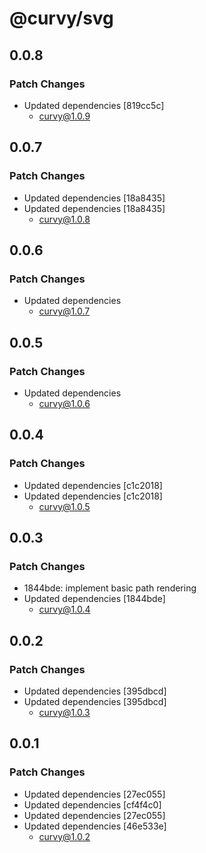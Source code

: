 # @curvy/svg

## 0.0.8

### Patch Changes

- Updated dependencies [819cc5c]
  - curvy@1.0.9

## 0.0.7

### Patch Changes

- Updated dependencies [18a8435]
- Updated dependencies [18a8435]
  - curvy@1.0.8

## 0.0.6

### Patch Changes

- Updated dependencies
  - curvy@1.0.7

## 0.0.5

### Patch Changes

- Updated dependencies
  - curvy@1.0.6

## 0.0.4

### Patch Changes

- Updated dependencies [c1c2018]
- Updated dependencies [c1c2018]
  - curvy@1.0.5

## 0.0.3

### Patch Changes

- 1844bde: implement basic path rendering
- Updated dependencies [1844bde]
  - curvy@1.0.4

## 0.0.2

### Patch Changes

- Updated dependencies [395dbcd]
- Updated dependencies [395dbcd]
  - curvy@1.0.3

## 0.0.1

### Patch Changes

- Updated dependencies [27ec055]
- Updated dependencies [cf4f4c0]
- Updated dependencies [27ec055]
- Updated dependencies [46e533e]
  - curvy@1.0.2
